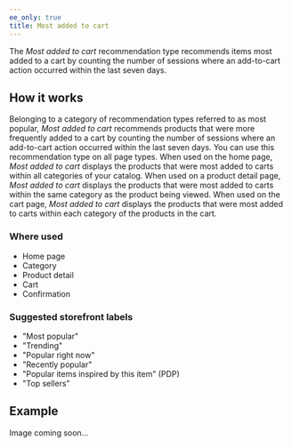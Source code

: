 ```yaml
---
ee_only: true
title: Most added to cart
---
```


The _Most added to cart_ recommendation type recommends items most added to a cart by counting the number of sessions where an add-to-cart action occurred within the last seven days.

## How it works

Belonging to a category of recommendation types referred to as most popular, _Most added to cart_ recommends products that were more frequently added to a cart by counting the number of sessions where an add-to-cart action occurred within the last seven days. You can use this recommendation type on all page types. When used on the home page, _Most added to cart_ displays the products that were most added to carts within all categories of your catalog. When used on a product detail page, _Most added to cart_ displays the products that were most added to carts within the same category as the product being viewed. When used on the cart page, _Most added to cart_ displays the products that were most added to carts within each category of the products in the cart.

### Where used

-  Home page
-  Category
-  Product detail
-  Cart
-  Confirmation

### Suggested storefront labels

-  "Most popular"
-  "Trending"
-  "Popular right now"
-  "Recently popular"
-  "Popular items inspired by this item" (PDP)
-  "Top sellers"

## Example

Image coming soon...
